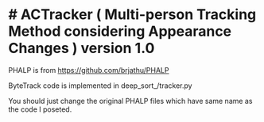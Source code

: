# # ACTracker (  Multi-person Tracking Method considering Appearance Changes ) version 1.0

PHALP is from https://github.com/brjathu/PHALP

ByteTrack code is implemented in deep_sort_/tracker.py

You should just change the original PHALP files which have same name as the code I poseted.
